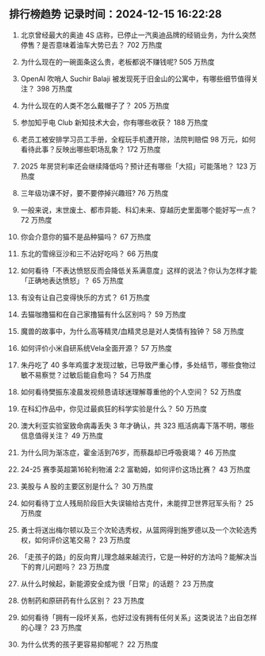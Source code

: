 
## 排行榜趋势 记录时间：2024-12-15 16:22:28
  
  1. 北京曾经最大的奥迪 4S 店称，已停止一汽奥迪品牌的经销业务，为什么突然停售？是否意味着油车大势已去？ 702 万热度
    
  2. 为什么现在的一碗面条这么贵，老板都说不赚钱呢? 505 万热度
    
  3. OpenAI 吹哨人 Suchir Balaji 被发现死于旧金山的公寓中，有哪些细节值得关注？ 398 万热度
    
  4. 为什么现在的人类不怎么戴帽子了？ 205 万热度
    
  5. 参加知乎电 Club 新知技术大会，你有哪些收获？ 188 万热度
    
  6. 老员工被安排学习员工手册，全程玩手机遭开除，法院判赔偿 98 万元，如何看待此事？反映出哪些职场乱象？ 172 万热度
    
  7. 2025 年房贷利率还会继续降低吗？预计还有哪些「大招」可能落地？ 123 万热度
    
  8. 三年级功课不好，要不要停掉兴趣班? 76 万热度
    
  9. 一般来说，末世废土、都市异能、科幻未来、穿越历史里面哪个能好写一点？ 72 万热度
    
  10. 你会介意你的猫不是品种猫吗？ 67 万热度
    
  11. 东北的雪绵豆沙和三不沾好吃吗？ 66 万热度
    
  12. 如何看待「不表达愤怒反而会降低关系满意度」这样的说法？你认为怎样才能「正确地表达愤怒」？ 65 万热度
    
  13. 有没有让自己变得快乐的方式？ 61 万热度
    
  14. 去猫咖撸猫和在自己家撸猫有什么区别吗？ 59 万热度
    
  15. 魔兽的故事中，为什么高等精灵/血精灵总是对人类情有独钟？ 58 万热度
    
  16. 如何评价小米自研系统Vela全面开源？ 57 万热度
    
  17. 朱丹吃了 40 多年鸡蛋才发现过敏，已导致严重心悸，多处结节，哪些食物过敏不易察觉？过敏后能自愈吗？ 54 万热度
    
  18. 如何看待樊振东凌晨发视频恳请球迷理解尊重他的个人空间？ 52 万热度
    
  19. 在科幻作品中，你见过最疯狂的科学实验是什么？ 50 万热度
    
  20. 澳大利亚实验室致命病毒丢失 3 年才确认，共 323 瓶活病毒下落不明，哪些信息值得关注？ 49 万热度
    
  21. 为什么同为渐冻症，霍金活到76岁，而蔡磊却已呼吸衰竭？ 46 万热度
    
  22. 24-25 赛季英超第16轮利物浦 2:2 富勒姆，如何评价这场比赛？ 43 万热度
    
  23. 美股与 A 股的主要区别是什么？ 30 万热度
    
  24. 如何看待丁立人残局阶段巨大失误输给古克什，未能捍卫世界冠军头衔？ 25 万热度
    
  25. 勇士将送出梅尔顿以及三个次轮选秀权，从篮网得到施罗德以及一个次轮选秀权，如何评价这笔交易？ 23 万热度
    
  26. 「走孩子的路」的反向育儿理念越来越流行，它是一种好的方法吗？能解决当下的育儿问题吗？ 23 万热度
    
  27. 从什么时候起，新能源安全成为很「日常」的话题？ 23 万热度
    
  28. 仿制药和原研药有什么区别？ 23 万热度
    
  29. 如何看待「拥有一段坏关系，也好过没有拥有任何关系」这类说法？出自怎样的心理？ 23 万热度
    
  30. 为什么优秀的孩子更容易抑郁呢？ 22 万热度
    